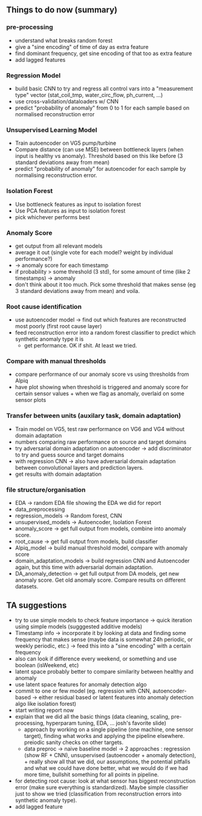 ## Things to do now (summary)

### pre-processing
- understand what breaks random forest
- give a "sine encoding" of time of day as extra feature
- find dominant frequency, get sine encoding of that too as extra feature
- add lagged features

### Regression Model
- build basic CNN to try and regress all control vars into a "measurement type" vector (stat_coil_tmp, water_circ_flow, ph_current, ...)
- use cross-validation/dataloaders w/ CNN
- predict "probability of anomaly" from 0 to 1 for each sample based on normalised reconstruction error

### Unsupervised Learning Model
- Train autoencoder on VG5 pump/turbine
- Compare distance (can use MSE) between bottleneck layers (when input is healthy vs anomaly). Threshold based on this like before (3 standard deviations away from mean)
- predict "probability of anomaly" for autoencoder for each sample by normalising reconstruction error.

### Isolation Forest
- Use bottleneck features as input to isolation forest
- Use PCA features as input to isolation forest
- pick whichever performs best

### Anomaly Score
- get output from all relevant models
- average it out (single vote for each model? weight by individual performance?)
- -> anomaly score for each timestamp
- if probability > some threshold (3 std), for some amount of time (like 2 timestamps) -> anomaly
- don't think about it too much. Pick some threshold that makes sense (eg 3 standard deviations away from mean) and voila.

### Root cause identification
- use autoencoder model -> find out which features are reconstructed most poorly (first root cause layer)
- feed reconstruction error into a random forest classifier to predict which synthetic anomaly type it is
  - get performance. OK if shit. At least we tried.

### Compare with manual thresholds
- compare performance of our anomaly score vs using thresholds from Alpiq
- have plot showing when threshold is triggered and anomaly score for certain sensor values + when we flag as anomaly, overlaid on some sensor plots

### Transfer between units (auxilary task, domain adaptation)
- Train model on VG5, test raw performance on VG6 and VG4 without domain adaptation
- numbers comparing raw performance on source and target domains
- try adversarial domain adaptation on autoencoder -> add discriminator to try and guess source and target domains
- with regression CNN -> also have adversarial domain adaptation between convolutional layers and prediction layers. 
- get results with domain adaptation

### file structure/organisation
- EDA -> random EDA file showing the EDA we did for report
- data_preprocessing 
- regression_models -> Random forest, CNN
- unsupervised_models -> Autoencoder, Isolation Forest
- anomaly_score -> get full output from models, combine into anomaly score.
- root_cause -> get full output from models, build classifier
- Alpiq_model -> build manual threshold model, compare with anomaly score
- domain_adaptation_models -> build regression CNN and Autoencoder again, but this time with adversarial domain adaptation.
- DA_anomaly_detection -> get full output from DA models, get new anomaly score. Get old anomaly score. Compare results on different datasets. 

## TA suggestions

- try to use simple models to check feature importance -> quick iteration using simple models (sugggested additive models)
- Timestamp info -> incorporate it by looking at data and finding some frequency that makes sense (maybe data is somewhat 24h periodic, or weekly periodic, etc.) -> feed this into a "sine encoding" with a certain frequency
- also can look if difference every weekend, or something and use boolean (isWeekend, etc)
- latent space probably better to compare similarity between healthy and anomaly
- use latent space features for anomaly detection algo
- commit to one or few model (eg. regression with CNN, autoencoder-based -> either residual based or latent features into anomaly detection algo like isolation forest)
- start writing report now
- explain that we did all the basic things (data cleaning, scaling, pre-processing, hyperparam tuning, EDA, ... josh's favorite slide)
  - approach by working on a single pipeline (one machine, one sensor target), finding what works and applying the pipeline elsewhere. preiodic sanity checks on other targets. 
  - data preproc -> naive baseline model -> 2 approaches : regression (show RF + CNN), unsupervised (autoencoder + anomaly detection), + really show all that we did, our assumptions, the potential pitfalls and what we could have done better, what we would do if we had more time, bullshit something for all points in pipeline. 
- for detecting root cause: look at what sensor has biggest reconstruction error (make sure everything is standardized). Maybe simple classifier just to show we tried (classification from reconstruction errors into synthetic anomaly type). 
- add lagged feature